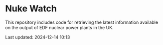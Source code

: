 # Nuke Watch

This repository includes code for retrieving the latest information available on the output of EDF nuclear power plants in the UK.

Last updated: 2024-12-14 10:13